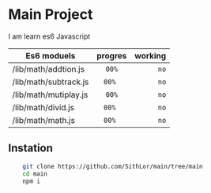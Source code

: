 # Main Project
I am learn es6 Javascript 

| Es6 moduels   | progres       | working  |
| ------------- |:-------------:| -----:|
| /lib/math/addtion.js | `00%`    |    `no` |
| /lib/math/subtrack.js | `00% `   |    `no` |
| /lib/math/mutiplay.js | `00%`    |    `no` |
| /lib/math/divid.js | `00% `   |    `no` |
| /lib/math/math.js | `00% `   |    `no` |


## Instation
```bash
    git clone https://github.com/SithLor/main/tree/main
    cd main
    npm i
```